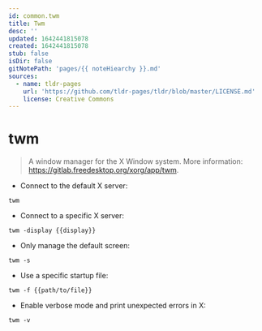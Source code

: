 ```yaml
---
id: common.twm
title: Twm
desc: ''
updated: 1642441815078
created: 1642441815078
stub: false
isDir: false
gitNotePath: 'pages/{{ noteHiearchy }}.md'
sources:
  - name: tldr-pages
    url: 'https://github.com/tldr-pages/tldr/blob/master/LICENSE.md'
    license: Creative Commons
---
```

# twm

> A window manager for the X Window system.
> More information: <https://gitlab.freedesktop.org/xorg/app/twm>.

- Connect to the default X server:

`twm`

- Connect to a specific X server:

`twm -display {{display}}`

- Only manage the default screen:

`twm -s`

- Use a specific startup file:

`twm -f {{path/to/file}}`

- Enable verbose mode and print unexpected errors in X:

`twm -v`

